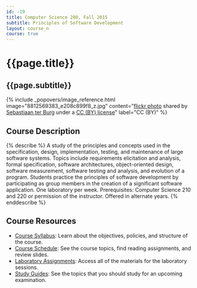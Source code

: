 ```yaml
---
id: -19
title: Computer Science 280, Fall 2015
subtitle: Principles of Software Development
layout: course_n
course: true
---
```


# {{page.title}}
## {{page.subtitle}}

<!-- Include header image -->
{% include _popovers/image_reference.html image="8812569383_e208c899f8_z.jpg" content="<a title='Wikimedia Hackathon 2013, Amsterdam' href='http://flickr.com/photos/ter-burg/8812569383'>flickr photo</a> shared by <a href='http://flickr.com/people/ter-burg'>Sebastiaan ter Burg</a> under a <a href='http://creativecommons.org/licenses/by/2.0/'>CC (BY) license</a>" label="CC (BY)" %}

## Course Description

{% describe %}
A study of the principles and concepts used in the specification, design, implementation, testing, and maintenance of
large software systems. Topics include requirements elicitation and analysis, formal specification, software
architectures, object-oriented design, software measurement, software testing and analysis, and evolution of a program.
Students practice the principles of software development by participating as group members in the creation of a
significant software application. One laboratory per week. Prerequisites: Computer Science 210 and 220 or permission of
the instructor. Offered in alternate years.
{% enddescribe %}

## Course Resources

<ul class="fa-ul">

<li><i class="fa-li fa fa-arrow-right"></i><a href="{{site.baseurl}}teaching/cs280F2015/provide/syllabus/cs280F2015_syllabus.pdf"
class="major">Course Syllabus</a>: Learn about the objectives, policies, and structure of the course.

<li><i class="fa-li fa fa-arrow-right"></i><a href="{{site.baseurl}}teaching/cs280F2015/schedule/"
class="major">Course Schedule</a>: See the course topics, find reading assignments, and review slides.

<li><i class="fa-li fa fa-arrow-right"></i><a href="{{site.baseurl}}teaching/cs280F2015/laboratories/"
class="major">Laboratory Assignments</a>: Access all of the materials for the laboratory sessions.

<li><i class="fa-li fa fa-arrow-right"></i><a href="{{site.baseurl}}teaching/cs280F2015/studyguides/"
class="major">Study Guides</a>: See the topics that you should study for an upcoming examination.

</ul>
